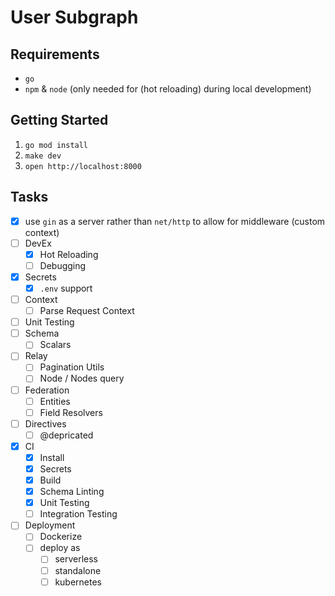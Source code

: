 # User Subgraph

## Requirements

- `go`
- `npm` & `node` (only needed for (hot reloading) during local development)

## Getting Started

1. `go mod install`
2. `make dev`
3. `open http://localhost:8000`

## Tasks

- [x] use `gin` as a server rather than `net/http` to allow for middleware (custom context)
- [ ] DevEx
  - [x] Hot Reloading
  - [ ] Debugging
- [x] Secrets
  - [x] `.env` support
- [ ] Context
  - [ ] Parse Request Context
- [ ] Unit Testing
- [ ] Schema
  - [ ] Scalars
- [ ] Relay
  - [ ] Pagination Utils
  - [ ] Node / Nodes query
- [ ] Federation
  - [ ] Entities
  - [ ] Field Resolvers
- [ ] Directives
  - [ ] @depricated
- [x] CI
  - [x] Install
  - [x] Secrets
  - [x] Build
  - [x] Schema Linting
  - [x] Unit Testing
  - [ ] Integration Testing
- [ ] Deployment
  - [ ] Dockerize
  - [ ] deploy as
    - [ ] serverless
    - [ ] standalone
    - [ ] kubernetes